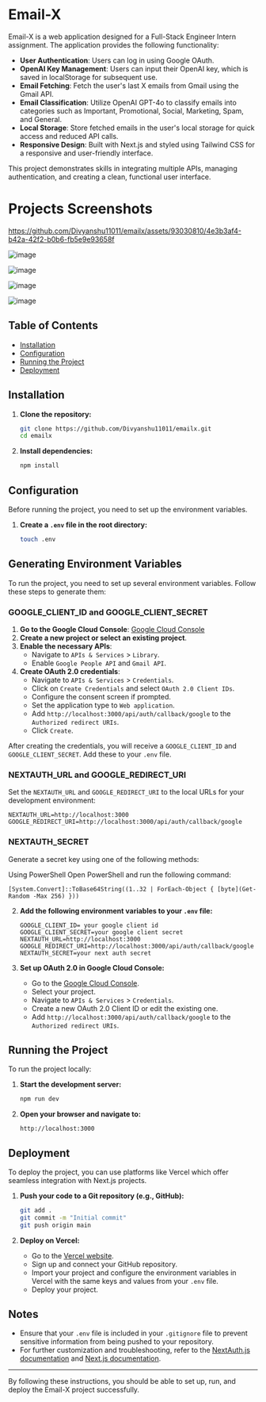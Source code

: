 
# Email-X

Email-X is a web application designed for a Full-Stack Engineer Intern assignment. The application provides the following functionality:

- **User Authentication**: Users can log in using Google OAuth.
- **OpenAI Key Management**: Users can input their OpenAI key, which is saved in localStorage for subsequent use.
- **Email Fetching**: Fetch the user's last X emails from Gmail using the Gmail API.
- **Email Classification**: Utilize OpenAI GPT-4o to classify emails into categories such as Important, Promotional, Social, Marketing, Spam, and General.
- **Local Storage**: Store fetched emails in the user's local storage for quick access and reduced API calls.
- **Responsive Design**: Built with Next.js and styled using Tailwind CSS for a responsive and user-friendly interface.

This project demonstrates skills in integrating multiple APIs, managing authentication, and creating a clean, functional user interface.

# Projects Screenshots 


https://github.com/Divyanshu11011/emailx/assets/93030810/4e3b3af4-b42a-42f2-b0b6-fb5e9e93658f



![image](https://github.com/Divyanshu11011/emailx/assets/93030810/b99a67bc-db0b-4045-b1f3-7a2df1bb55b7)

![image](https://github.com/Divyanshu11011/emailx/assets/93030810/e83084d9-8c09-4ad7-9c4e-18d6bb1c47ce)

![image](https://github.com/Divyanshu11011/emailx/assets/93030810/62794525-d6ab-4cbd-969a-f56e3f742e7b)

![image](https://github.com/Divyanshu11011/emailx/assets/93030810/9e279943-1560-493a-918d-e41f596009fe)




## Table of Contents

- [Installation](#installation)
- [Configuration](#configuration)
- [Running the Project](#running-the-project)
- [Deployment](#deployment)

## Installation

1. **Clone the repository:**

    ```sh
    git clone https://github.com/Divyanshu11011/emailx.git
    cd emailx
    ```

2. **Install dependencies:**

    ```sh
    npm install
    ```

## Configuration

Before running the project, you need to set up the environment variables.

1. **Create a `.env` file in the root directory:**

    ```sh
    touch .env
    ```

## Generating Environment Variables

To run the project, you need to set up several environment variables. Follow these steps to generate them:

### GOOGLE_CLIENT_ID and GOOGLE_CLIENT_SECRET

1. **Go to the Google Cloud Console**: [Google Cloud Console](https://console.cloud.google.com/)
2. **Create a new project or select an existing project**.
3. **Enable the necessary APIs**:
   - Navigate to `APIs & Services` > `Library`.
   - Enable `Google People API` and `Gmail API`.
4. **Create OAuth 2.0 credentials**:
   - Navigate to `APIs & Services` > `Credentials`.
   - Click on `Create Credentials` and select `OAuth 2.0 Client IDs`.
   - Configure the consent screen if prompted.
   - Set the application type to `Web application`.
   - Add `http://localhost:3000/api/auth/callback/google` to the `Authorized redirect URIs`.
   - Click `Create`.

After creating the credentials, you will receive a `GOOGLE_CLIENT_ID` and `GOOGLE_CLIENT_SECRET`. Add these to your `.env` file.

### NEXTAUTH_URL and GOOGLE_REDIRECT_URI

Set the `NEXTAUTH_URL` and `GOOGLE_REDIRECT_URI` to the local URLs for your development environment:

```
NEXTAUTH_URL=http://localhost:3000
GOOGLE_REDIRECT_URI=http://localhost:3000/api/auth/callback/google
```

### NEXTAUTH_SECRET
Generate a secret key using one of the following methods:

Using PowerShell
Open PowerShell and run the following command:

```
[System.Convert]::ToBase64String((1..32 | ForEach-Object { [byte](Get-Random -Max 256) }))
```


2. **Add the following environment variables to your `.env` file:**

    ```
    GOOGLE_CLIENT_ID= your google client id
    GOOGLE_CLIENT_SECRET=your google client secret
    NEXTAUTH_URL=http://localhost:3000
    GOOGLE_REDIRECT_URI=http://localhost:3000/api/auth/callback/google
    NEXTAUTH_SECRET=your next auth secret
    ```

3. **Set up OAuth 2.0 in Google Cloud Console:**

    - Go to the [Google Cloud Console](https://console.cloud.google.com/).
    - Select your project.
    - Navigate to `APIs & Services` > `Credentials`.
    - Create a new OAuth 2.0 Client ID or edit the existing one.
    - Add `http://localhost:3000/api/auth/callback/google` to the `Authorized redirect URIs`.

## Running the Project

To run the project locally:

1. **Start the development server:**

    ```sh
    npm run dev
    ```

2. **Open your browser and navigate to:**

    ```
    http://localhost:3000
    ```

## Deployment

To deploy the project, you can use platforms like Vercel which offer seamless integration with Next.js projects.

1. **Push your code to a Git repository (e.g., GitHub):**

    ```sh
    git add .
    git commit -m "Initial commit"
    git push origin main
    ```

2. **Deploy on Vercel:**

    - Go to the [Vercel website](https://vercel.com/).
    - Sign up and connect your GitHub repository.
    - Import your project and configure the environment variables in Vercel with the same keys and values from your `.env` file.
    - Deploy your project.

## Notes

- Ensure that your `.env` file is included in your `.gitignore` file to prevent sensitive information from being pushed to your repository.
- For further customization and troubleshooting, refer to the [NextAuth.js documentation](https://next-auth.js.org/getting-started/introduction) and [Next.js documentation](https://nextjs.org/docs).

---

By following these instructions, you should be able to set up, run, and deploy the Email-X project successfully.

